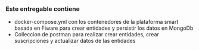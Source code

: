 ### Este entregable contiene 
- docker-compose.yml con los contenedores de la plataforma smart basada en Fiware para crear entidades y persistir los datos en MongoDb
- Colleccion de postman para realizar crear entidades, crear suscripciones y actualizar datos de las entidades
